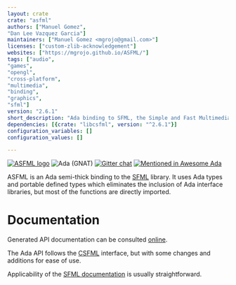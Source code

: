```yaml
---
layout: crate
crate: "asfml"
authors: ["Manuel Gomez",
"Dan Lee Vazquez Garcia"]
maintainers: ["Manuel Gomez <mgrojo@gmail.com>"]
licenses: ["custom-zlib-acknowledgement"]
websites: ["https://mgrojo.github.io/ASFML/"]
tags: ["audio",
"games",
"opengl",
"cross-platform",
"multimedia",
"binding",
"graphics",
"sfml"]
version: "2.6.1"
short_description: "Ada binding to SFML, the Simple and Fast Multimedia Library"
dependencies: [{crate: "libcsfml", version: "^2.6.1"}]
configuration_variables: []
configuration_values: []

---
```

[![ASFML logo](https://raw.githubusercontent.com/mgrojo/ASFML/master/images/ASFML_Logo.svg)](https://www.sfml-dev.org)
![Ada (GNAT)](https://github.com/mgrojo/ASFML/workflows/Ada%20(GNAT)/badge.svg)
[![Gitter chat](https://badges.gitter.im/gitterHQ/gitter.png)](https://gitter.im/ada-lang/Lobby)
[![Mentioned in Awesome Ada](https://awesome.re/mentioned-badge.svg)](https://github.com/ohenley/awesome-ada)

ASFML is an Ada semi-thick binding to the
[SFML](https://www.sfml-dev.org/) library. It uses Ada types and
portable defined types which eliminates the inclusion of Ada interface
libraries, but most of the functions are directly imported.

# Documentation
Generated API documentation can be consulted [online](https://mgrojo.github.io/ASFML/doc/).

The Ada API follows the [CSFML](https://26.customprotocol.com/csfml/index.htm) interface, but
with some changes and additions for ease of use.

Applicability of the [SFML documentation](https://www.sfml-dev.org/learn.php) is usually straightforward.




